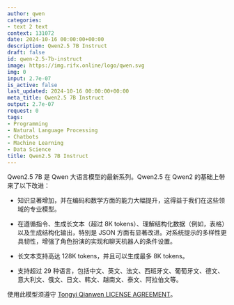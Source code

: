 ```yaml
---
author: qwen
categories:
- text 2 text
context: 131072
date: 2024-10-16 00:00:00+00:00
description: Qwen2.5 7B Instruct
draft: false
id: qwen-2.5-7b-instruct
image: https://img.rifx.online/logo/qwen.svg
img: 0
input: 2.7e-07
is_active: false
last_updated: 2024-10-16 00:00:00+00:00
meta_title: Qwen2.5 7B Instruct
output: 2.7e-07
request: 0
tags:
- Programming
- Natural Language Processing
- Chatbots
- Machine Learning
- Data Science
title: Qwen2.5 7B Instruct
---
```







Qwen2.5 7B 是 Qwen 大语言模型的最新系列。Qwen2.5 在 Qwen2 的基础上带来了以下改进：

- 知识显著增加，并在编码和数学方面的能力大幅提升，这得益于我们在这些领域的专业模型。

- 在遵循指令、生成长文本（超过 8K tokens）、理解结构化数据（例如，表格）以及生成结构化输出，特别是 JSON 方面有显著改进。对系统提示的多样性更具韧性，增强了角色扮演的实现和聊天机器人的条件设置。

- 长文本支持高达 128K tokens，并且可以生成最多 8K tokens。

- 支持超过 29 种语言，包括中文、英文、法文、西班牙文、葡萄牙文、德文、意大利文、俄文、日文、韩文、越南文、泰文、阿拉伯文等。

使用此模型须遵守 [Tongyi Qianwen LICENSE AGREEMENT](https://huggingface.co/Qwen/Qwen1.5-110B-Chat/blob/main/LICENSE)。

